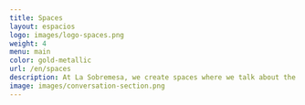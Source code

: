 ```yaml
---
title: Spaces
layout: espacios
logo: images/logo-spaces.png
weight: 4
menu: main
color: gold-metallic
url: /en/spaces
description: At La Sobremesa, we create spaces where we talk about the needs and challenges facing civil society today. We design and facilitate conversations to listen to one another, analyze trends, and become inspired.
image: images/conversation-section.png
---
```

